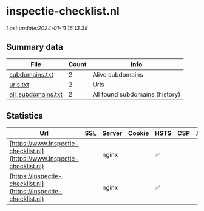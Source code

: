 # inspectie-checklist.nl
*Last update:2024-01-11 16:13:38*
## Summary data
| File       | Count | Info |
|------------|-------|------|
|[subdomains.txt](/data/inspectie-checklist/subdomains.txt)|2|Alive subdomains|
|[urls.txt](/data/inspectie-checklist/urls.txt)|2|Urls|
|[all_subdomains.txt](/data/inspectie-checklist/all_subdomains.txt)|2|All found subdomains (history)|
## Statistics
| Url | SSL | Server | Cookie | HSTS | CSP | XFO | XXP | RP | Tech |
|------------|-------|------|------|------|------|------|------|------|------|
|[https://www.inspectie-checklist.nl](https://www.inspectie-checklist.nl)| |nginx| |:white_check_mark: | | |:white_check_mark: |:white_check_mark: |:white_check_mark: |Drupal:9 HSTS Nginx...|
|[https://inspectie-checklist.nl](https://inspectie-checklist.nl)| |nginx| |:white_check_mark: | | |:white_check_mark: |:white_check_mark: |:white_check_mark: |HSTS Nginx|